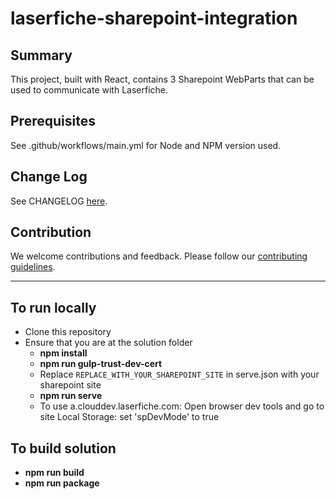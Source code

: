 # laserfiche-sharepoint-integration

## Summary

This project, built with React, contains 3 Sharepoint WebParts that can be used to communicate with Laserfiche.

## Prerequisites

See .github/workflows/main.yml for Node and NPM version used.

## Change Log

See CHANGELOG [here](./CHANGELOG.md).

## Contribution

We welcome contributions and feedback. Please follow our [contributing guidelines](./CONTRIBUTING.md).

---

## To run locally

- Clone this repository
- Ensure that you are at the solution folder
  - **npm install**
  - **npm run gulp-trust-dev-cert**
  - Replace `REPLACE_WITH_YOUR_SHAREPOINT_SITE` in serve.json with your sharepoint site
  - **npm run serve**
  - To use a.clouddev.laserfiche.com: Open browser dev tools and go to site Local Storage: set 'spDevMode' to true

## To build solution
- **npm run build**
- **npm run package**
